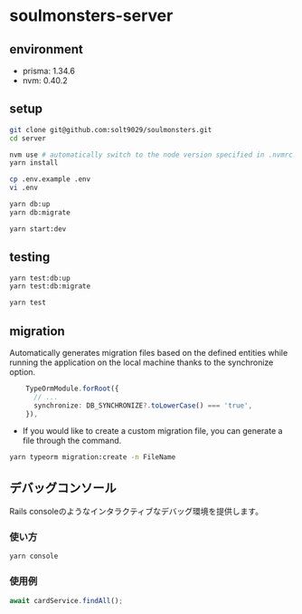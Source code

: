 # soulmonsters-server

## environment

- prisma: 1.34.6
- nvm: 0.40.2

## setup

```sh
git clone git@github.com:solt9029/soulmonsters.git
cd server

nvm use # automatically switch to the node version specified in .nvmrc
yarn install

cp .env.example .env
vi .env

yarn db:up
yarn db:migrate

yarn start:dev
```

## testing

```sh
yarn test:db:up
yarn test:db:migrate

yarn test
```

## migration

Automatically generates migration files based on the defined entities while running the application on the local machine thanks to the synchronize option.

```ts
    TypeOrmModule.forRoot({
      // ...
      synchronize: DB_SYNCHRONIZE?.toLowerCase() === 'true',
    }),
```

- If you would like to create a custom migration file, you can generate a file through the command.

```sh
yarn typeorm migration:create -n FileName
```

## デバッグコンソール

Rails consoleのようなインタラクティブなデバッグ環境を提供します。

### 使い方

```sh
yarn console
```

### 使用例

```javascript
await cardService.findAll();
```
